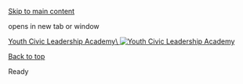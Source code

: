 [Skip to main content](https://www.pittsburghpa.gov/City-Government/Mayor/Mayor-banner/Youth-Civic-Leadership-Academy#main-content)

opens in new tab or window

[Youth Civic Leadership Academy\\
![Youth Civic Leadership Academy](https://www.pittsburghpa.gov/files/assets/city/v/1/mayor/images/22090_ycla.png)](https://www.pittsburghpa.gov/City-Government/Mayor/Youth-Civic-Leadership-Academy)

[Back to top](https://www.pittsburghpa.gov/City-Government/Mayor/Mayor-banner/Youth-Civic-Leadership-Academy#body-top)

Ready
